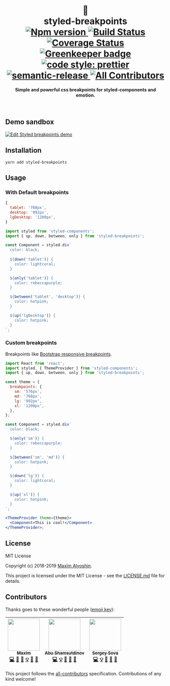 <div align="center">
<h1>
 💅 <br>
 styled-breakpoints <br>

 
 
<a href="https://www.npmjs.com/package/styled-breakpoints">
<img alt="Npm version" src="https://img.shields.io/npm/v/styled-breakpoints.svg?style=flat-square">
</a>
<a href="https://travis-ci.org/mg901/styled-breakpoints">
<img alt="Build Status" src="https://img.shields.io/travis/mg901/styled-breakpoints/master.svg?style=flat-square">
</a>
<a href="https://coveralls.io/github/mg901/styled-breakpoints?branch=master">
<img alt="Coverage Status" src="https://img.shields.io/coveralls/github/mg901/styled-breakpoints/master.svg?style=flat-square">
</a>
<a href="https://greenkeeper.io/">
<img alt="Greenkeeper badge" src="https://badges.greenkeeper.io/mg901/styled-breakpoints.svg?style=flat-square">
</a>
<a href="https://github.com/prettier/prettier">
<img alt="code style: prettier" src="https://img.shields.io/badge/code_style-prettier-ff69b4.svg?style=flat-square">
</a>
<a href="https://github.com/semantic-release/semantic-release">
<img alt="semantic-release" src="https://img.shields.io/badge/%20%20%F0%9F%93%A6%F0%9F%9A%80-semantic--release-e10079.svg?style=flat-square">
</a>
<a href="https://github.com/all-contributors/all-contributors-cli">
<img alt="All Contributors" src="https://img.shields.io/badge/all_contributors-3-orange.svg?style=flat-square">
</a>
</h1>
<strong>Simple and powerful css breakpoints for styled-components and emotion.</strong>
</div>
<br>
<br>

## Demo sandbox

[![Edit Styled breakpoints demo](https://codesandbox.io/static/img/play-codesandbox.svg)](https://codesandbox.io/s/23583q00o0?hidenavigation=1) 

## Installation

```
yarn add styled-breakpoints
```

## Usage

### With Default breakpoints

```js
{
  tablet: '768px',
  desktop: '992px',
  lgDesktop: '1200px',
}
```

```js
import styled from 'styled-components';
import { up, down, between, only } from 'styled-breakpoints';

const Component = styled.div`
  color: black;
  
  ${down('tablet')} {
    color: lightcoral;
  }

  ${only('tablet')} {
    color: rebeccapurple;
  }

  ${between('tablet', 'desktop')} {
    color: hotpink;
  }

  ${up('lgDesktop')} {
    color: hotpink;
  }
`;
```

### Custom breakpoints

Breakpoints like [Bootstrap responsive breakpoints](https://getbootstrap.com/docs/4.0/layout/overview/#responsive-breakpoints).

```jsx
import React from 'react';
import styled, { ThemeProvider } from 'styled-components';
import { up, down, between, only } from 'styled-breakpoints';

const theme = {
  breakpoints: {
    sm: '576px',
    md: '768px',
    lg: '992px',
    xl: '1200px',
  },
};

const Component = styled.div`
  color: black;

  ${only('sm')} {
    color: rebeccapurple;
  }

  ${between('sm', 'md')} {
    color: hotpink;
  }

  ${down('lg')} {
    color: lightcoral;
  }

  ${up('xl')} {
    color: hotpink;
  }
`;

<ThemeProvider theme={theme}>
  <Component>This is cool!</Component>
</ThemeProvider>;
```

## License

MIT License

Copyright (c) 2018-2019 [Maxim Alyoshin](https://github.com/mg901).

This project is licensed under the MIT License - see the [LICENSE.md](https://github.com/mg901/styled-breakpoints/blob/master/LICENCE) file for details.

## Contributors

Thanks goes to these wonderful people ([emoji key](https://github.com/all-contributors/all-contributors#emoji-key)):

<!-- ALL-CONTRIBUTORS-LIST:START - Do not remove or modify this section -->
<!-- prettier-ignore -->
| [<img src="https://avatars0.githubusercontent.com/u/7874664?v=4" width="100px;"/><br /><sub><b>Maxim</b></sub>](https://t.me/mg901)<br />[💻](https://github.com/mg901/styled-breakpoints/commits?author=mg901 "Code") [🎨](#design-mg901 "Design") [📖](https://github.com/mg901/styled-breakpoints/commits?author=mg901 "Documentation") [💡](#example-mg901 "Examples") [🤔](#ideas-mg901 "Ideas, Planning, & Feedback") [📢](#talk-mg901 "Talks") | [<img src="https://avatars0.githubusercontent.com/u/22033385?v=4" width="100px;"/><br /><sub><b>Abu Shamsutdinov</b></sub>](https://github.com/yakotika)<br />[💻](https://github.com/mg901/styled-breakpoints/commits?author=yakotika "Code") [💡](#example-yakotika "Examples") [🤔](#ideas-yakotika "Ideas, Planning, & Feedback") [👀](#review-yakotika "Reviewed Pull Requests") [📢](#talk-yakotika "Talks") | [<img src="https://avatars0.githubusercontent.com/u/5620073?v=4" width="100px;"/><br /><sub><b>Sergey Sova</b></sub>](https://sergeysova.com)<br />[💻](https://github.com/mg901/styled-breakpoints/commits?author=sergeysova "Code") [💡](#example-sergeysova "Examples") [🤔](#ideas-sergeysova "Ideas, Planning, & Feedback") [👀](#review-sergeysova "Reviewed Pull Requests") [📢](#talk-sergeysova "Talks") |
| :---------------------------------------------------------------------------------------------------------------------------------------------------------------------------------------------------------------------------------------------------------------------------------------------------------------------------------------------------------------------------------------------------------------------------------------------------: | :----------------------------------------------------------------------------------------------------------------------------------------------------------------------------------------------------------------------------------------------------------------------------------------------------------------------------------------------------------------------------------------------------------------: | :---------------------------------------------------------------------------------------------------------------------------------------------------------------------------------------------------------------------------------------------------------------------------------------------------------------------------------------------------------------------------------------------------------------: |
<!-- ALL-CONTRIBUTORS-LIST:END -->

This project follows the [all-contributors](https://github.com/all-contributors/all-contributors) specification. Contributions of any kind welcome!
